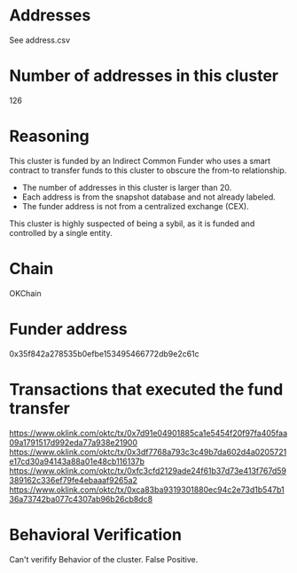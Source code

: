 # Addresses

See address.csv

# Number of addresses in this cluster

126

# Reasoning

This cluster is funded by an Indirect Common Funder who uses a smart contract to transfer funds to this cluster to obscure the from-to relationship.

- The number of addresses in this cluster is larger than 20.
- Each address is from the snapshot database and not already labeled.
- The funder address is not from a centralized exchange (CEX).

This cluster is highly suspected of being a sybil, as it is funded and controlled by a single entity.

# Chain

OKChain

# Funder address

0x35f842a278535b0efbe153495466772db9e2c61c

# Transactions that executed the fund transfer

https://www.oklink.com/oktc/tx/0x7d91e04901885ca1e5454f20f97fa405faa09a1791517d992eda77a938e21900
https://www.oklink.com/oktc/tx/0x3df7768a793c3c49b7da602d4a0205721e17cd30a94143a88a01e48cb116137b
https://www.oklink.com/oktc/tx/0xfc3cfd2129ade24f61b37d73e413f767d59389162c336ef79fe4ebaaaf9265a2
https://www.oklink.com/oktc/tx/0xca83ba9319301880ec94c2e73d1b547b136a73742ba077c4307ab96b26cb8dc8

# Behavioral Verification

Can't verifify Behavior of the cluster. False Positive.
